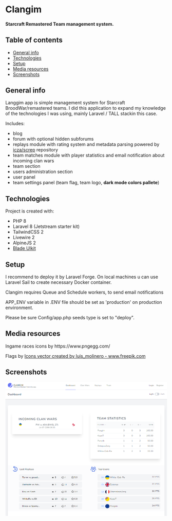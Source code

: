 # Clangim
#### Starcraft Remastered Team management system.

## Table of contents
* [General info](#general-info)
* [Technologies](#technologies)
* [Setup](#setup)
* [Media resources](#media-resources)
* [Screenshots](#screenshots)

## General info
Langgim app is simple management system for Starcraft BroodWar/remastered teams. I did this application to expand my knowledge of the technologies I was using, mainly Laravel / TALL stackin this case.

Includes:
+ blog
+ forum with optional hidden subforums 
+ replays module with rating system and metadata parsing powered by [icza/screp](https://github.com/icza/screp)  repository
+ team matches module with player statistics and email notification about incoming clan wars
+ team section
+ users administration section
+ user panel
+ team settings panel (team flag, team logo, <b>dark mode colors pallete</b>)
	
## Technologies
Project is created with:
* PHP 8
* Laravel 8 (Jetstream starter kit)
* TailwindCSS 2
* Livewire 2
* AlpineJS 2
* [Blade UIkit](https://blade-ui-kit.com/)

## Setup
<p>I recommend to deploy it by Laravel Forge. On local machines u can use Laravel Sail to create necessary Docker container.</p>
<p>Clangim requires Queue and Schedule workers, to send email notifications</p>
<p>APP_ENV variable in .ENV file should be set as 'production' on production environment.</p>
<p>Please be sure Config/app.php seeds type is set to "deploy".</p>

## Media resources
<p>Ingame races icons by https://www.pngegg.com/</p>
<p>Flags by <a href='https://www.freepik.com/vectors/icons'>Icons vector created by luis_molinero - www.freepik.com</a></p>

## Screenshots

![Dashboard](./readme/dashboard.PNG "Dashboard")